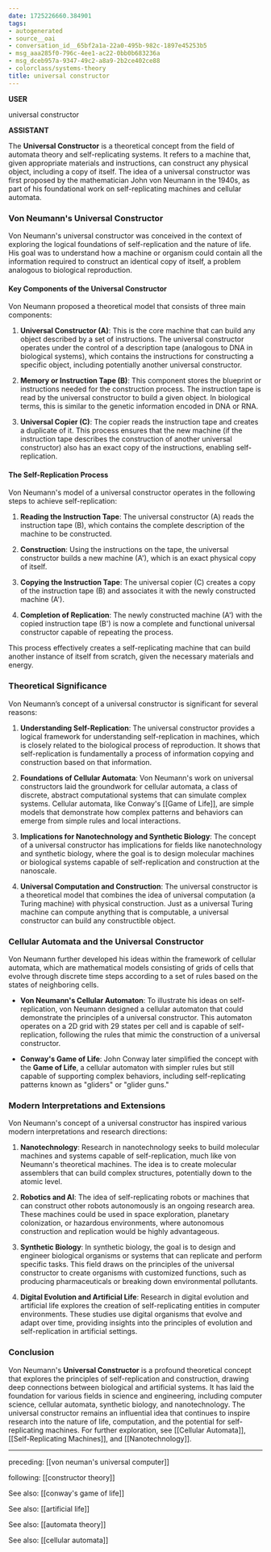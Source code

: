 ```yaml
---
date: 1725226660.384901
tags:
- autogenerated
- source__oai
- conversation_id__65bf2a1a-22a0-495b-982c-1897e45253b5
- msg_aaa285f0-796c-4ee1-ac22-0bb0b683236a
- msg_dceb957a-9347-49c2-a8a9-2b2ce402ce88
- colorclass/systems-theory
title: universal constructor
---
```


**USER**

universal constructor


**ASSISTANT**

The **Universal Constructor** is a theoretical concept from the field of automata theory and self-replicating systems. It refers to a machine that, given appropriate materials and instructions, can construct any physical object, including a copy of itself. The idea of a universal constructor was first proposed by the mathematician John von Neumann in the 1940s, as part of his foundational work on self-replicating machines and cellular automata.

### Von Neumann's Universal Constructor

Von Neumann's universal constructor was conceived in the context of exploring the logical foundations of self-replication and the nature of life. His goal was to understand how a machine or organism could contain all the information required to construct an identical copy of itself, a problem analogous to biological reproduction.

#### Key Components of the Universal Constructor

Von Neumann proposed a theoretical model that consists of three main components:

1. **Universal Constructor (A)**: This is the core machine that can build any object described by a set of instructions. The universal constructor operates under the control of a description tape (analogous to DNA in biological systems), which contains the instructions for constructing a specific object, including potentially another universal constructor.

2. **Memory or Instruction Tape (B)**: This component stores the blueprint or instructions needed for the construction process. The instruction tape is read by the universal constructor to build a given object. In biological terms, this is similar to the genetic information encoded in DNA or RNA.

3. **Universal Copier (C)**: The copier reads the instruction tape and creates a duplicate of it. This process ensures that the new machine (if the instruction tape describes the construction of another universal constructor) also has an exact copy of the instructions, enabling self-replication.

#### The Self-Replication Process

Von Neumann's model of a universal constructor operates in the following steps to achieve self-replication:

1. **Reading the Instruction Tape**: The universal constructor (A) reads the instruction tape (B), which contains the complete description of the machine to be constructed.

2. **Construction**: Using the instructions on the tape, the universal constructor builds a new machine (A'), which is an exact physical copy of itself.

3. **Copying the Instruction Tape**: The universal copier (C) creates a copy of the instruction tape (B) and associates it with the newly constructed machine (A').

4. **Completion of Replication**: The newly constructed machine (A') with the copied instruction tape (B') is now a complete and functional universal constructor capable of repeating the process.

This process effectively creates a self-replicating machine that can build another instance of itself from scratch, given the necessary materials and energy.

### Theoretical Significance

Von Neumann’s concept of a universal constructor is significant for several reasons:

1. **Understanding Self-Replication**: The universal constructor provides a logical framework for understanding self-replication in machines, which is closely related to the biological process of reproduction. It shows that self-replication is fundamentally a process of information copying and construction based on that information.

2. **Foundations of Cellular Automata**: Von Neumann's work on universal constructors laid the groundwork for cellular automata, a class of discrete, abstract computational systems that can simulate complex systems. Cellular automata, like Conway's [[Game of Life]], are simple models that demonstrate how complex patterns and behaviors can emerge from simple rules and local interactions.

3. **Implications for Nanotechnology and Synthetic Biology**: The concept of a universal constructor has implications for fields like nanotechnology and synthetic biology, where the goal is to design molecular machines or biological systems capable of self-replication and construction at the nanoscale.

4. **Universal Computation and Construction**: The universal constructor is a theoretical model that combines the idea of universal computation (a Turing machine) with physical construction. Just as a universal Turing machine can compute anything that is computable, a universal constructor can build any constructible object.

### Cellular Automata and the Universal Constructor

Von Neumann further developed his ideas within the framework of cellular automata, which are mathematical models consisting of grids of cells that evolve through discrete time steps according to a set of rules based on the states of neighboring cells.

- **Von Neumann's Cellular Automaton**: To illustrate his ideas on self-replication, von Neumann designed a cellular automaton that could demonstrate the principles of a universal constructor. This automaton operates on a 2D grid with 29 states per cell and is capable of self-replication, following the rules that mimic the construction of a universal constructor.

- **Conway's Game of Life**: John Conway later simplified the concept with the **Game of Life**, a cellular automaton with simpler rules but still capable of supporting complex behaviors, including self-replicating patterns known as "gliders" or "glider guns."

### Modern Interpretations and Extensions

Von Neumann's concept of a universal constructor has inspired various modern interpretations and research directions:

1. **Nanotechnology**: Research in nanotechnology seeks to build molecular machines and systems capable of self-replication, much like von Neumann's theoretical machines. The idea is to create molecular assemblers that can build complex structures, potentially down to the atomic level.

2. **Robotics and AI**: The idea of self-replicating robots or machines that can construct other robots autonomously is an ongoing research area. These machines could be used in space exploration, planetary colonization, or hazardous environments, where autonomous construction and replication would be highly advantageous.

3. **Synthetic Biology**: In synthetic biology, the goal is to design and engineer biological organisms or systems that can replicate and perform specific tasks. This field draws on the principles of the universal constructor to create organisms with customized functions, such as producing pharmaceuticals or breaking down environmental pollutants.

4. **Digital Evolution and Artificial Life**: Research in digital evolution and artificial life explores the creation of self-replicating entities in computer environments. These studies use digital organisms that evolve and adapt over time, providing insights into the principles of evolution and self-replication in artificial settings.

### Conclusion

Von Neumann's **Universal Constructor** is a profound theoretical concept that explores the principles of self-replication and construction, drawing deep connections between biological and artificial systems. It has laid the foundation for various fields in science and engineering, including computer science, cellular automata, synthetic biology, and nanotechnology. The universal constructor remains an influential idea that continues to inspire research into the nature of life, computation, and the potential for self-replicating machines. For further exploration, see [[Cellular Automata]], [[Self-Replicating Machines]], and [[Nanotechnology]].


---

preceding: [[von neuman's universal computer]]  


following: [[constructor theory]]

See also: [[conway's game of life]]


See also: [[artificial life]]


See also: [[automata theory]]


See also: [[cellular automata]]
